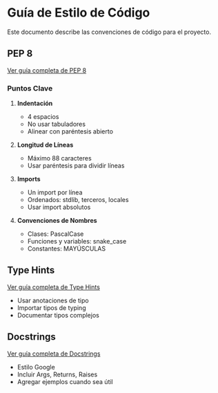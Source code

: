 # Guía de Estilo de Código

Este documento describe las convenciones de código para el proyecto.

## PEP 8

[Ver guía completa de PEP 8](../../reference/PEP8_GUIDE.md)

### Puntos Clave

1. **Indentación**
   - 4 espacios
   - No usar tabuladores
   - Alinear con paréntesis abierto

2. **Longitud de Líneas**
   - Máximo 88 caracteres
   - Usar paréntesis para dividir líneas

3. **Imports**
   - Un import por línea
   - Ordenados: stdlib, terceros, locales
   - Usar import absolutos

4. **Convenciones de Nombres**
   - Clases: PascalCase
   - Funciones y variables: snake_case
   - Constantes: MAYÚSCULAS

## Type Hints

[Ver guía completa de Type Hints](../../reference/TYPE_HINTS.md)

- Usar anotaciones de tipo
- Importar tipos de typing
- Documentar tipos complejos

## Docstrings

[Ver guía completa de Docstrings](../../reference/DOCSTRINGS_GUIDE.md)

- Estilo Google
- Incluir Args, Returns, Raises
- Agregar ejemplos cuando sea útil
